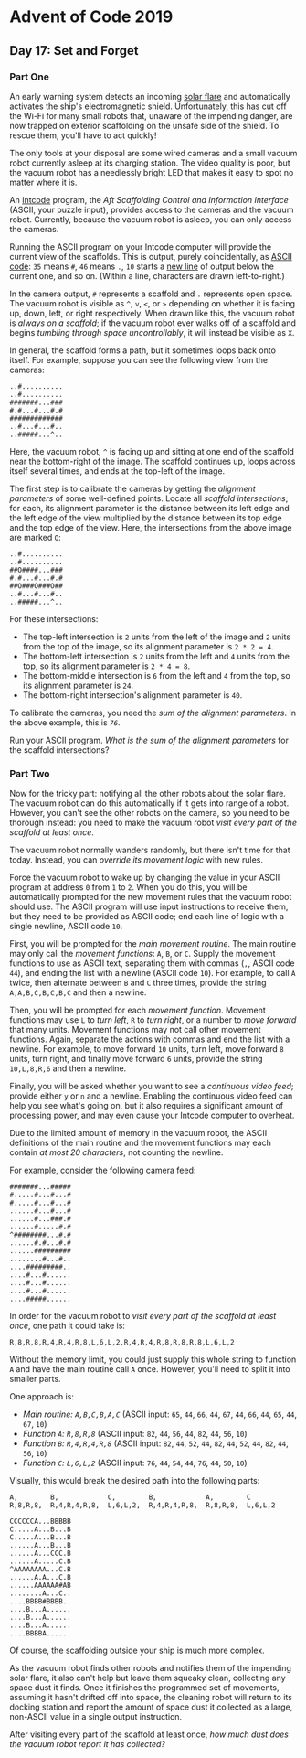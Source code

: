 # Advent of Code 2019

## Day 17: Set and Forget

### Part One

An early warning system detects an incoming [solar flare][1] and automatically
activates the ship's electromagnetic shield.  Unfortunately, this has cut off
the Wi-Fi for many small robots that, unaware of the impending danger, are now
trapped on exterior scaffolding on the unsafe side of the shield.  To rescue
them, you'll have to act quickly!

[1]: https://en.wikipedia.org/wiki/Solar_flare

The only tools at your disposal are some wired cameras and a small vacuum robot
currently asleep at its charging station.  The video quality is poor, but the
vacuum robot has a needlessly bright LED that makes it easy to spot no matter
where it is.

An [Intcode][2] program, the *Aft Scaffolding Control and Information
Interface* (ASCII, your puzzle input), provides access to the cameras and the
vacuum robot.  Currently, because the vacuum robot is asleep, you can only
access the cameras.

[2]: https://adventofcode.com/2019/day/9

Running the ASCII program on your Intcode computer will provide the current
view of the scaffolds.  This is output, purely coincidentally, as [ASCII
code][4]: `35` means `#`, `46` means `.`, `10` starts a [new line][3] of output
below the current one, and so on.  (Within a line, characters are drawn
left-to-right.)

[3]: https://en.wikipedia.org/wiki/Newline#In_programming_languages
[4]: https://simple.wikipedia.org/wiki/ASCII

In the camera output, `#` represents a scaffold and `.` represents open space.
The vacuum robot is visible as `^`, `v`, `<`, or `>` depending on whether it is
facing up, down, left, or right respectively.  When drawn like this, the vacuum
robot is *always on a scaffold*; if the vacuum robot ever walks off of a
scaffold and begins *tumbling through space uncontrollably*, it will instead be
visible as `X`.

In general, the scaffold forms a path, but it sometimes loops back onto itself.
For example, suppose you can see the following view from the cameras:

```
..#..........
..#..........
#######...###
#.#...#...#.#
#############
..#...#...#..
..#####...^..
```

Here, the vacuum robot, `^` is facing up and sitting at one end of the scaffold
near the bottom-right of the image.  The scaffold continues up, loops across
itself several times, and ends at the top-left of the image.

The first step is to calibrate the cameras by getting the *alignment
parameters* of some well-defined points.  Locate all *scaffold intersections*;
for each, its alignment parameter is the distance between its left edge and the
left edge of the view multiplied by the distance between its top edge and the
top edge of the view.  Here, the intersections from the above image are marked
`O`:

```
..#..........
..#..........
##O####...###
#.#...#...#.#
##O###O###O##
..#...#...#..
..#####...^..
```

For these intersections:

- The top-left intersection is `2` units from the left of the image and `2`
  units from the top of the image, so its alignment parameter is `2 * 2 = 4`.
- The bottom-left intersection is `2` units from the left and `4` units from
  the top, so its alignment parameter is `2 * 4 = 8`.
- The bottom-middle intersection is `6` from the left and `4` from the top, so
  its alignment parameter is `24`.
- The bottom-right intersection's alignment parameter is `40`.

To calibrate the cameras, you need the *sum of the alignment parameters*.  In
the above example, this is *`76`*.

Run your ASCII program.  *What is the sum of the alignment parameters* for the
scaffold intersections?

### Part Two

Now for the tricky part: notifying all the other robots about the solar flare. The vacuum robot can
do this automatically if it gets into range of a robot.  However, you can't see the other robots on
the camera, so you need to be thorough instead: you need to make the vacuum robot *visit every part
of the scaffold at least once*.

The vacuum robot normally wanders randomly, but there isn't time for that today.  Instead, you can
*override its movement logic* with new rules.

Force the vacuum robot to wake up by changing the value in your ASCII program at address `0` from
`1` to `2`.  When you do this, you will be automatically prompted for the new movement rules that
the vacuum robot should use. The ASCII program will use input instructions to receive them, but they
need to be provided as ASCII code; end each line of logic with a single newline, ASCII code `10`.

First, you will be prompted for the *main movement routine*.  The main routine may only call the
*movement functions*: `A`, `B`, or `C`.  Supply the movement functions to use as ASCII text,
separating them with commas (`,`, ASCII code `44`), and ending the list with a newline (ASCII code
`10`).  For example, to call `A` twice, then alternate between `B` and `C` three times, provide the
string `A,A,B,C,B,C,B,C` and then a newline.

Then, you will be prompted for each *movement function*.  Movement functions may use `L` to *turn
left*, `R` to *turn right*, or a number to *move forward* that many units.  Movement functions may
not call other movement functions.  Again, separate the actions with commas and end the list with a
newline.  For example, to move forward `10` units, turn left, move forward `8` units, turn right,
and finally move forward `6` units, provide the string `10,L,8,R,6` and then a newline.

Finally, you will be asked whether you want to see a *continuous video feed*; provide either `y` or
`n` and a newline.  Enabling the continuous video feed can help you see what's going on, but it also
requires a significant amount of processing power, and may even cause your Intcode computer to
overheat.

Due to the limited amount of memory in the vacuum robot, the ASCII definitions of the main routine
and the movement functions may each contain *at most 20 characters*, not counting the newline.

For example, consider the following camera feed:

```
#######...#####
#.....#...#...#
#.....#...#...#
......#...#...#
......#...###.#
......#.....#.#
^########...#.#
......#.#...#.#
......#########
........#...#..
....#########..
....#...#......
....#...#......
....#...#......
....#####......
```

In order for the vacuum robot to *visit every part of the scaffold at least once*, one path it could
take is:

```
R,8,R,8,R,4,R,4,R,8,L,6,L,2,R,4,R,4,R,8,R,8,R,8,L,6,L,2
```

Without the memory limit, you could just supply this whole string to function `A` and have the main
routine call `A` once.  However, you'll need to split it into smaller parts.

One approach is:

- *Main routine: `A,B,C,B,A,C`*
  (ASCII input: `65`, `44`, `66`, `44`, `67`, `44`, `66`, `44`, `65`, `44`, `67`, `10`)
- *Function `A`:   `R,8,R,8`*
  (ASCII input: `82`, `44`, `56`, `44`, `82`, `44`, `56`, `10`)
- *Function `B`:   `R,4,R,4,R,8`*
  (ASCII input: `82`, `44`, `52`, `44`, `82`, `44`, `52`, `44`, `82`, `44`, `56`, `10`)
- *Function `C`:   `L,6,L,2`*
  (ASCII input: `76`, `44`, `54`, `44`, `76`, `44`, `50`, `10`)

Visually, this would break the desired path into the following parts:

```
A,        B,            C,        B,            A,        C
R,8,R,8,  R,4,R,4,R,8,  L,6,L,2,  R,4,R,4,R,8,  R,8,R,8,  L,6,L,2

CCCCCCA...BBBBB
C.....A...B...B
C.....A...B...B
......A...B...B
......A...CCC.B
......A.....C.B
^AAAAAAAA...C.B
......A.A...C.B
......AAAAAA#AB
........A...C..
....BBBB#BBBB..
....B...A......
....B...A......
....B...A......
....BBBBA......
```

Of course, the scaffolding outside your ship is much more complex.

As the vacuum robot finds other robots and notifies them of the impending solar flare, it also can't
help but leave them squeaky clean, collecting any space dust it finds.  Once it finishes the
programmed set of movements, assuming it hasn't drifted off into space, the cleaning robot will
return to its docking station and report the amount of space dust it collected as a large, non-ASCII
value in a single output instruction.

After visiting every part of the scaffold at least once, *how much dust does the vacuum robot report
it has collected?*
